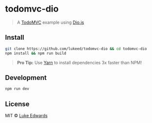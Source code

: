 # todomvc-dio
> A [TodoMVC](https://todomvc.com) example using [Dio.js](https://github.com/thysultan/dio.js)

<!-- add 3.4 link -->

## Install

```sh
git clone https://github.com/lukeed/todomvc-dio && cd todomvc-dio
npm install && npm run build
```

> **Pro Tip:** Use [Yarn](https://yarnpkg.com/) to install dependencies 3x faster than NPM!

## Development

```sh
npm run dev
```

## License

MIT © [Luke Edwards](https://lukeed.com/)
